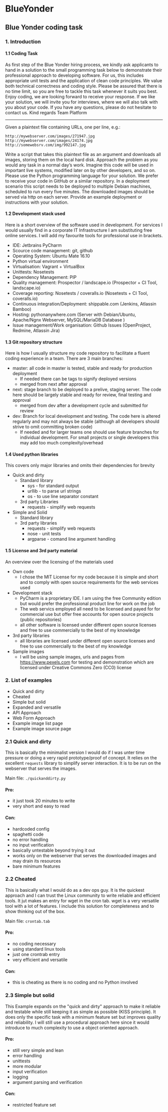 # BlueYonder
## Blue Yonder coding task

### 1. Introduction

#### 1.1 Coding Task

As first step of the Blue Yonder hiring process, we kindly ask applicants to hand in a solution to the small programming task below to demonstrate their professional approach to developing software. For us, this includes appropriate unit tests and the application of clean code principles. We value both technical correctness and coding style.
Please be assured that there is no time limit, so you are free to tackle this task whenever it suits you best. Enjoy coding, we are looking forward to receive your response. If we like your solution, we will invite you for interviews, where we will also talk with you about your code.
If you have any questions, please do not hesitate to contact us.
Kind regards
Team Platform

---

Given a plaintext file containing URLs, one per line, e.g.:

```
http://mywebserver.com/images/271947.jpg
http://mywebserver.com/images/24174.jpg
http://somewebsrv.com/img/992147.jpg
```

Write a script that takes this plaintext file as an argument and downloads all images, storing them on the local hard disk. Approach the problem as you would any task in a normal day’s work. Imagine this code will be used in important live systems, modified later on by other developers, and so on.
Please use the Python programming language for your solution. We prefer to receive your code in GitHub or a similar repository.
In a deployment scenario this script needs to be deployed to multiple Debian machines, scheduled to run every five minutes. The downloaded images should be served via http on each server.
Provide an example deployment or instructions with your solution.


#### 1.2 Development stack used

Here is a short overview of the software used in development. For services I would usually find in a corporate 
IT Infrastructure I am substituting free online services. I will add my favourite tools for professional use in brackets.

* IDE: Jetbrains PyCharm
* Scource code management: git, github
* Operating System: Ubuntu Mate 16.10
* Python virtual environment
* Virtualisation: Vagrant + VirtualBox
* Unittests: Nosetests
* Dependency Management: PIP
* Quality management: Prospector / landscape.io (Prospector + CI Tool, landscape.io)
* Coverage reporting: Nosetests / coveralls.io (Nosetests + CI Tool, coveralls.io)
* Continuous integration/Deployment: shippable.com (Jenkins, Atlassin Bamboo)
* Hosting: pythonanywhere.com (Server with Debian/Ubuntu, Apache/Ngnx Webserver, MySQL/MariaDB Database )
* Issue management/Work organisation: Github Issues (OpenProject, Redmine, Atlassin Jira)


#### 1.3 Git repository structure
Here is how I usually structure my code repository to facilitate a fluent coding experience in a team.
There are 3 main branches:
* master: all code in master is tested, stable and ready for production deployment
    * If needed there can be tags to signify deployed versions
    * merged from next after approval
* next: stage branch to be deployed to a prelive, staging server. The code here should be largely stable and ready for 
        review, final testing and approval
    * merged from dev after a development cycle and submitted for review
* dev: Branch for local development and testing. The code here is altered regularly and may not always be stable 
       (although all developers should strive to omit committing broken code)
    * If needed and for larger teams one should use feature branches for individual development. For small projects or 
      single developers this may add too much complexity/overhead
     
      
#### 1.4 Used python libraries

This covers only major libraries and omits their dependencies for brevity

+ Quick and dirty
    + Standard library
        + sys - for standard output
        + urllib - to parse url strings
        + os - to use line separator constant
    + 3rd party Libraries
        + requests - simplify web requests
+ Simple and Solid
    + Standard library
    + 3rd party libraries
        + requests - simplify web requests
        + nose - unit tests
        + argparse - comand line argument handling
        

#### 1.5 License and 3rd party material

An overview over the licensing of the materials used

+ Own code
    + I chose the MIT License for my code because it is simple and short and to comply with open source 
    requirements for the web services used             
+ Development stack
    + PyCharm is a proprietary IDE. I am using the free Community edition but 
    would prefer the professional product line for work on the job
    + The web servics employed all need to be licensed and payed for for commercial use
      but offer free accounts for open source projects (public repositories)
    + all other software is licensed under different open source licenses and free 
      to use commercially to the best of my knowledge
+ 3rd party libraries
    + all libraries are licensed under different open source licenses and free 
      to use commercially to the best of my knowledge
+ Sample images
    + I will be using sample images, urls and pages from https://www.pexels.com 
    for testing and demonstration which are licensed under Creative Commons Zero (CC0) license  

### 2. List of examples
+ Quick and dirty
+ Cheated
+ Simple but solid
+ Expanded and versatile
+ API Approach
+ Web Form Approach
+ Example image list page
+ Example image source page


### 2.1 Quick and dirty
This is basically the minimalist version I would do if I was unter time pressure or
doing a very rapid prototype/proof of concept. It relies on the excellent `requests` library 
to simplify server interaction.
It is to be run on the webserver that serves the images.

Main file: `./quickanddirty.py`

#### Pro:
* it just took 20 minutes to write
* very short and easy to read

#### Con:
* hardcoded config
* spaghetti code
* no error handling
* no input verification
* basically untestable beyond trying it out
* works only on the webserver that serves the downloaded images and may drain its resources
* bare minimum features


### 2.2 Cheated

This is basically what I would do as a dev ops guy. It is the quickest approach and 
I can trust the Linux community to write reliable and efficient tools. 
It jut makes an entry for wget in the cron tab. wget is a very versatile tool with a lot of features.
I include this solution for completeness and to show thinking out of the box.

Main file: `crontab.tab`

#### Pro:
* no coding necessary
* using standard linux tools
* just one crontrab entry
* very efficient and versatile

#### Con:
* this is cheating as there is no coding and no Python involved


### 2.3 Simple but solid

This Example expands on the "quick and dirty" approach to make it reliable and testable while still keeping it as 
simple as possible (KISS principle). It does only the specific task with a minimum feature set but improves quality 
and reliability. I will still use a procedural approach here since it would introduce to much complexity to use a 
object oriented approach. 

#### Pro:
* still very simple and lean
* error handling
* unittests
* more modular
* input verification
* logging
* argument parsing and verification

#### Con:
* restricted feature set